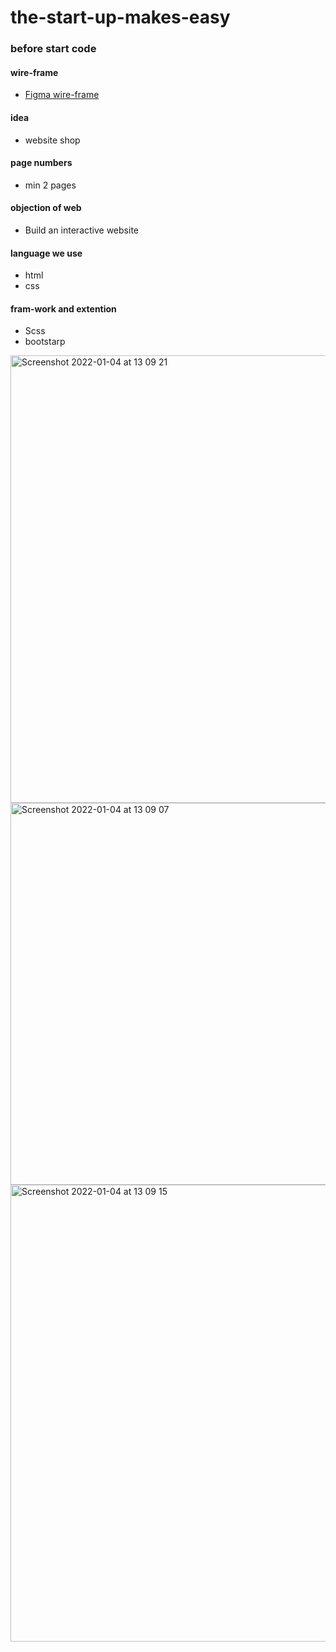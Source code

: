# the-start-up-makes-easy

### before start code

#### wire-frame

  - [Figma wire-frame](https://www.figma.com/file/IPPOhZz0KtJvxV7tQzG894/Home-page-for-makes-easy?node-id=0%3A1)

 #### idea
   - website shop

 ####  page numbers
   - min 2 pages

 ####  objection of web

   - Build an interactive website

 ####  language we use
   - html
   - css

 #### fram-work and extention
   - Scss
   - bootstarp


<img width="716" alt="Screenshot 2022-01-04 at 13 09 21" src="https://user-images.githubusercontent.com/59234162/148057941-982b1e9b-ba05-459f-8e2a-6129893c0e11.png">

<img width="611" alt="Screenshot 2022-01-04 at 13 09 07" src="https://user-images.githubusercontent.com/59234162/148057954-5fca5186-1508-48b3-9dcb-eddd93c24510.png">

<img width="731" alt="Screenshot 2022-01-04 at 13 09 15" src="https://user-images.githubusercontent.com/59234162/148057968-ea98b172-8e29-4821-ab0e-d612f1b3bf66.png">
